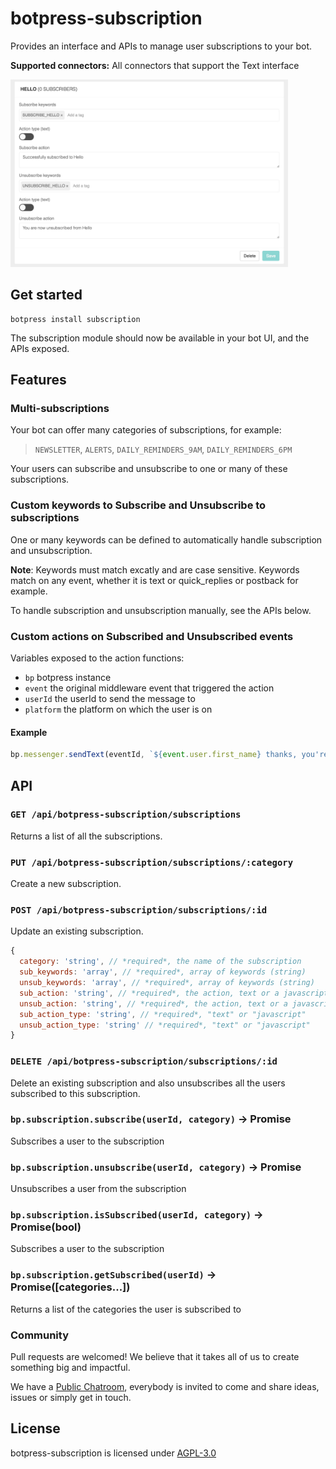 # botpress-subscription

Provides an interface and APIs to manage user subscriptions to your bot.

**Supported connectors:** All connectors that support the Text interface

<img src='/assets/screenshot.jpg' height='300px'>

## Get started

```
botpress install subscription
```

The subscription module should now be available in your bot UI, and the APIs exposed.

## Features

### Multi-subscriptions

Your bot can offer many categories of subscriptions, for example:
> `NEWSLETTER`, `ALERTS`, `DAILY_REMINDERS_9AM`, `DAILY_REMINDERS_6PM`

Your users can subscribe and unsubscribe to one or many of these subscriptions.

### Custom keywords to Subscribe and Unsubscribe to subscriptions

One or many keywords can be defined to automatically handle subscription and unsubscription. 

**Note**: Keywords must match excatly and are case sensitive. Keywords match on any event, whether it is text or quick_replies or postback for example.

To handle subscription and unsubscription manually, see the APIs below.

### Custom actions on Subscribed and Unsubscribed events

Variables exposed to the action functions:
- `bp` botpress instance
- `event` the original middleware event that triggered the action
- `userId` the userId to send the message to
- `platform` the platform on which the user is on

#### Example

```js
bp.messenger.sendText(eventId, `${event.user.first_name} thanks, you're subscribed`)
```


## API

### `GET /api/botpress-subscription/subscriptions`

Returns a list of all the subscriptions.

### `PUT /api/botpress-subscription/subscriptions/:category`

Create a new subscription.

### `POST /api/botpress-subscription/subscriptions/:id`

Update an existing subscription.

```js
{
  category: 'string', // *required*, the name of the subscription
  sub_keywords: 'array', // *required*, array of keywords (string)
  unsub_keywords: 'array', // *required*, array of keywords (string)
  sub_action: 'string', // *required*, the action, text or a javascript function
  unsub_action: 'string', // *required*, the action, text or a javascript function
  sub_action_type: 'string', // *required*, "text" or "javascript"
  unsub_action_type: 'string' // *required*, "text" or "javascript"
}
```

### `DELETE /api/botpress-subscription/subscriptions/:id`

Delete an existing subscription and also unsubscribes all the users subscribed to this subscription.

### `bp.subscription.subscribe(userId, category)` -> Promise

Subscribes a user to the subscription

### `bp.subscription.unsubscribe(userId, category)` -> Promise

Unsubscribes a user from the subscription

### `bp.subscription.isSubscribed(userId, category)` -> Promise(bool)

Subscribes a user to the subscription

### `bp.subscription.getSubscribed(userId)` -> Promise([categories...])

Returns a list of the categories the user is subscribed to

### Community

Pull requests are welcomed! We believe that it takes all of us to create something big and impactful.

We have a [Public Chatroom](https://gitter.im/botpress/core), everybody is invited to come and share ideas, issues or simply get in touch.

## License

botpress-subscription is licensed under [AGPL-3.0](/LICENSE)

